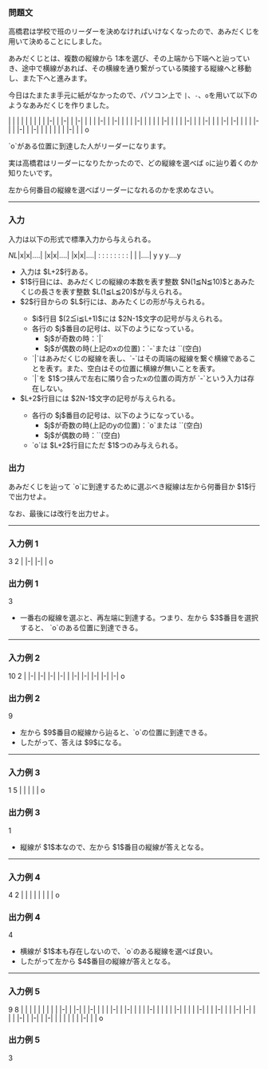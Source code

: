 
<div>

<div>

### **問題文**

<section>
高橋君は学校で班のリーダーを決めなければいけなくなったので、あみだくじを用いて決めることにしました。

あみだくじとは、複数の縦線から $1$本を選び、その上端から下端へと辿っていき、途中で横線があれば、その横線を通り繋がっている隣接する縦線へと移動し、また下へと進みます。

今日はたまたま手元に紙がなかったので、パソコン上で `|`、`-`、`o`を用いて以下のようなあみだくじを作りました。


<div>

| | | | | | | | |
|-| | |-| | |-| |
| | |-| | |-| | |
| |-| | | | | |-|
| | | |-| | | |-|
| | |-| |-| | | |
|-| | |-| | |-| |
| | | | | |-| | |
            o

</div>
`o`がある位置に到達した人がリーダーになります。

実は高橋君はリーダーになりたかったので、どの縦線を選べば `o`に辿り着くのか知りたいです。



左から何番目の縦線を選べばリーダーになれるのかを求めなさい。


</section>

</div>

---

<div>

<div>

### **入力**

<section>
入力は以下の形式で標準入力から与えられる。

<div>

$N$$L$|x|x|‥‥|
|x|x|‥‥|
|x|x|‥‥|
: : :  :
: : :  :
| | |‥‥|
y y y‥‥y

</div>

<ul>

<li>
入力は $L+2$行ある。
</li>

<li>
$1$行目には、あみだくじの縦線の本数を表す整数 $N(1≦N≦10)$とあみたくじの長さを表す整数 $L(1≦L≦20)$が与えられる。
</li>

<li>
$2$行目からの $L$行には、あみたくじの形が与えられる。
</li>

<ul>

<li>
$i$行目 $(2≦i≦L+1)$には $2N-1$文字の記号が与えられる。
</li>

<li>
各行の $j$番目の記号は、以下のようになっている。
			
<ul>

<li>
$j$が奇数の時：`|`
</li>

<li>
$j$が偶数の時(上記のxの位置)：`-`または ``(空白)
</li>

</ul>

</li>

<li>
`|`はあみだくじの縦線を表し、`-`はその両端の縦線を繋ぐ横線であることを表す。また、空白はその位置に横線が無いことを表す。
</li>

<li>
`|`を $1$つ挟んで左右に隣り合ったxの位置の両方が `-`という入力は存在しない。
</li>

</ul>

<li>
$L+2$行目には $2N-1$文字の記号が与えられる。
</li>

<ul>

<li>
各行の $j$番目の記号は、以下のようになっている。
			
<ul>

<li>
$j$が奇数の時(上記のyの位置)：`o`または ``(空白)
</li>

<li>
$j$が偶数の時：``(空白)
</li>

</ul>

</li>

<li>
`o`は $L+2$行目にただ $1$つのみ与えられる。
</li>

</ul>

</ul>

</section>

</div>

<div>

### **出力**

<section>
あみだくじを辿って `o`に到達するために選ぶべき縦線は左から何番目か $1$行で出力せよ。

なお、最後には改行を出力せよ。

</section>

</div>

</div>

---

<div>

### **入力例 1**

<section>

<div>

3 2
| |-|
|-| |
o    

</div>

</section>

</div>

<div>

### **出力例 1**

<section>

<div>

3

</div>

<ul>

<li>
一番右の縦線を選ぶと、再左端に到達する。つまり、左から $3$番目を選択すると、 `o`のある位置に到達できる。
</li>

</ul>

</section>

</div>

---

<div>

### **入力例 2**

<section>

<div>

10 2
| |-| |-| |-| |-| |
|-| |-| |-| |-| |-|
            o      

</div>

</section>

</div>

<div>

### **出力例 2**

<section>

<div>

9

</div>

<ul>

<li>
左から $9$番目の縦線から辿ると、`o`の位置に到達できる。
</li>

<li>
したがって、答えは $9$になる。
</li>

</ul>

</section>

</div>

---

<div>

### **入力例 3**

<section>

<div>

1 5
|
|
|
|
|
o

</div>

</section>

</div>

<div>

### **出力例 3**

<section>

<div>

1

</div>

<ul>

<li>
縦線が $1$本なので、左から $1$番目の縦線が答えとなる。
</li>

</ul>

</section>

</div>

---

<div>

### **入力例 4**

<section>

<div>

4 2
| | | |
| | | |
      o

</div>

</section>

</div>

<div>

### **出力例 4**

<section>

<div>

4

</div>

<ul>

<li>
横線が $1$本も存在しないので、`o`のある縦線を選べば良い。
</li>

<li>
したがって左から $4$番目の縦線が答えとなる。
</li>

</ul>

</section>

</div>

---

<div>

### **入力例 5**

<section>

<div>

9 8
| | | | | | | | |
|-| | |-| | |-| |
| | |-| | |-| | |
| |-| | | | | |-|
| | | |-| | | |-|
| | |-| |-| | | |
|-| | |-| | |-| |
| | | | | |-| | |
            o    

</div>

</section>

</div>

<div>

### **出力例 5**

<section>

<div>

3

</div>

<ul>

</ul>

</section>

</div>

</div>
